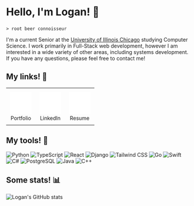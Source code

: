 # Hello, I'm Logan! 👋


`> root beer connoisseur` 

I'm a current Senior at the [University of Illinois Chicago](https://cs.uic.edu) studying Computer Science. I work primarily in Full-Stack web development, however I am interested in a wide variety of other areas, including systems development. If you have any questions, please feel free to contact me!

## My links! 🔗
<table style="border: none; border-collapse: collapse;">
<tr>
<td align="center" style="border: none; padding: 10px;">
  <a href="https://loganlucas.dev" target="_blank">
    <img src="https://raw.githubusercontent.com/loganlucas13/loganlucas13/main/file-user.svg" width="60" height="60" />
  </a>
  <br>Portfolio
</td>
<td align="center" style="border: none; padding: 10px;">
  <a href="https://linkedin.com/in/loganlucas13" target="_blank">
    <img src="https://raw.githubusercontent.com/loganlucas13/loganlucas13/main/linkedin-svgrepo-com.svg" width="60" height="60" />
  </a>
  <br>LinkedIn
</td>
<td align="center" style="border: none; padding: 10px;">
  <a href="https://loganlucas.dev/documents/Logan_Lucas_resume.pdf" target="_blank">
    <img src="https://raw.githubusercontent.com/loganlucas13/loganlucas13/main/book-text.svg" width="60" height="60" />
  </a>
  <br>Resume
</td>
</tr>
</table>

## My tools! 🧰
![Python](https://img.shields.io/badge/-Python-3776AB?style=flat-square&logo=python&logoColor=white)
![TypeScript](https://img.shields.io/badge/-TypeScript-3178C6?style=flat-square&logo=typescript&logoColor=white)
![React](https://img.shields.io/badge/-React-61DAFB?style=flat-square&logo=react&logoColor=black)
![Django](https://img.shields.io/badge/-Django-092E20?style=flat-square&logo=django&logoColor=white)
![Tailwind CSS](https://img.shields.io/badge/-Tailwind%20CSS-38B2AC?style=flat-square&logo=tailwind-css&logoColor=white)
![Go](https://img.shields.io/badge/-Go-00ADD8?style=flat-square&logo=go&logoColor=white)
![Swift](https://img.shields.io/badge/-Swift-FA7343?style=flat-square&logo=swift&logoColor=white)
![C#](https://img.shields.io/badge/-C%23-239120?style=flat-square&logo=.NET&logoColor=white)
![PostgreSQL](https://img.shields.io/badge/-PostgreSQL-336791?style=flat-square&logo=postgresql&logoColor=white)
![Java](https://img.shields.io/badge/-Java-007396?style=flat-square&logo=coffeescript&logoColor=white)
![C++](https://img.shields.io/badge/-C++-00599C?style=flat-square&logo=c%2B%2B&logoColor=white)

## Some stats! 📊
![Logan's GitHub stats](https://github-readme-stats.vercel.app/api?username=loganlucas13&show_icons=true&theme=dark&hide_rank=true)
